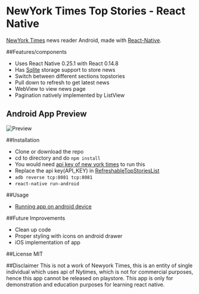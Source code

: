 # NewYork Times Top Stories - React Native

[NewYork Times](http://www.nytimes.com/) news reader Android, made with [React-Native](https://github.com/facebook/react-native).

##Features/components
- Uses React Native 0.25.1 with React 0.14.8
- Has [Sqlite](https://github.com/andpor/react-native-sqlite-storage/) storage support to store news
- Switch between different sections topstories
- Pull down to refresh to get latest news
- WebView to view news page
- Pagination natively implemented by ListView

## Android App Preview
![Preview](snapshots/nytimes.gif)

##Installation
- Clone or download the repo
- cd to directory and do ```npm install```
- You would need [api key of new york times](https://developer.nytimes.com/signup) to run this
- Replace the api key(API_KEY) in [RefreshableTopStoriesList](app/components/RefreshableTopStoriesList.js)
- ```adb reverse tcp:8081 tcp:8081```
- ```react-native run-android```

##Usage
- [Running app on android device](https://facebook.github.io/react-native/docs/running-on-device-android.html#content)

##Future Improvements
- Clean up code
- Proper styling with icons on android drawer
- iOS implementation of app

##License
MIT

##Disclaimer
This is not a work of Newyork Times, this is an entity of single individual which uses api of Nytimes, which is not for commercial purposes, hence this app cannot be released on playstore. This app is only for demonstration and education purposes for learning react native.
